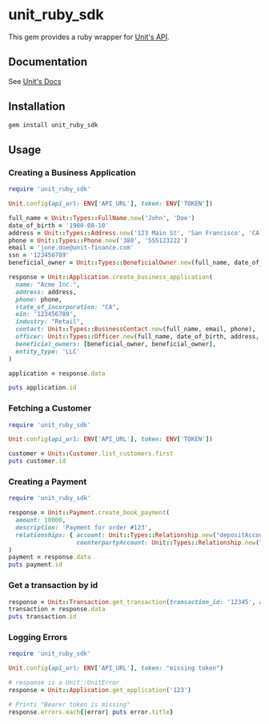 # unit_ruby_sdk

This gem provides a ruby wrapper for [Unit's API](https://docs.unit.co/#introduction).

## Documentation

See [Unit's Docs](https://docs.unit.co)

## Installation

```bash
gem install unit_ruby_sdk
```

## Usage

### Creating a Business Application

```ruby
require 'unit_ruby_sdk'

Unit.config(api_url: ENV['API_URL'], token: ENV['TOKEN'])

full_name = Unit::Types::FullName.new('John', 'Doe')
date_of_birth = '1980-08-10'
address = Unit::Types::Address.new('123 Main St', 'San Francisco', 'CA', '94205', 'US')
phone = Unit::Types::Phone.new('380', '555123222')
email = 'jone.doe@unit-finance.com'
ssn = '123456789'
beneficial_owner = Unit::Types::BeneficialOwner.new(full_name, date_of_birth, address, phone, email, ssn)

response = Unit::Application.create_business_application(
  name: "Acme Inc.",
  address: address,
  phone: phone,
  state_of_incorporation: "CA",
  ein: '123456789',
  industry: "Retail",
  contact: Unit::Types::BusinessContact.new(full_name, email, phone),
  officer: Unit::Types::Officer.new(full_name, date_of_birth, address, phone, email, ssn),
  beneficial_owners: [beneficial_owner, beneficial_owner],
  entity_type: 'LLC'
)

application = response.data

puts application.id
```

### Fetching a Customer

```ruby
require 'unit_ruby_sdk'

Unit.config(api_url: ENV['API_URL'], token: ENV['TOKEN'])

customer = Unit::Customer.list_customers.first
puts customer.id
```

### 
### Creating a Payment
    
```ruby
require 'unit_ruby_sdk'

response = Unit::Payment.create_book_payment(
  amount: 10000,
  description: 'Payment for order #123',
  relationships: { account: Unit::Types::Relationship.new("depositAccount", "12345").to_hash,
                   counterpartyAccount: Unit::Types::Relationship.new("depositAccount", "36221").to_hash }
)
payment = response.data
puts payment.id
```

### Get a transaction by id

```ruby
response = Unit::Transaction.get_transaction(transaction_id: '12345', account_id: '72345')
transaction = response.data
puts transaction.id
```

### Logging Errors

```ruby
require 'unit_ruby_sdk'

Unit.config(api_url: ENV['API_URL'], token: "missing token")

# response is a Unit::UnitError
response = Unit::Application.get_application('123')

# Prints "Bearer token is missing"
response.errors.each{|error| puts error.title}
```
